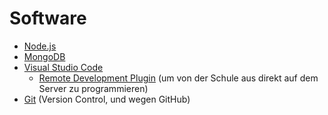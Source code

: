 # Software

* [Node.js](https://nodejs.org/)
* [MongoDB](https://www.mongodb.com/de)
* [Visual Studio Code](https://code.visualstudio.com/)
  * [Remote Development Plugin](https://marketplace.visualstudio.com/items?itemName=ms-vscode-remote.vscode-remote-extensionpack) \(um von der Schule aus direkt auf dem Server zu programmieren\)
* [Git](https://git-scm.com/) \(Version Control, und wegen GitHub\) 



